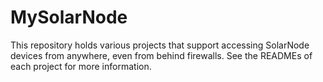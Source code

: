 # MySolarNode

This repository holds various projects that support accessing SolarNode
devices from anywhere, even from behind firewalls. See the READMEs of
each project for more information.
